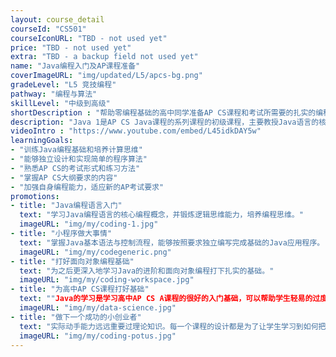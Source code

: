 ```yaml
---
layout: course_detail
courseId: "CS501"
courseIconURL: "TBD - not used yet"
price: "TBD - not used yet"
extra: "TBD - a backup field not used yet"
name: "Java编程入门及AP课程准备"
coverImageURL: "img/updated/L5/apcs-bg.png"
gradeLevel: "L5 竞技编程"
pathway: "编程与算法"
skillLevel: "中级到高级"
shortDescription : "帮助零编程基础的高中同学准备AP CS课程和考试所需要的扎实的编程基本功"
description: "Java 1是AP CS Java课程的系列课程的初级课程，主要教授Java语言的核心编程概念，以及基本语法与控制流程。适合高年级，尤其是打算备考AP CS Java考试的同学学习。课程完成要求同学能够独立编写基础的Java程序，为Java的进阶和面向对象编程打下基础。"
videoIntro : "https://www.youtube.com/embed/L45idkDAY5w"
learningGoals:
- "训练Java编程基础和培养计算思维"
- "能够独立设计和实现简单的程序算法"
- "熟悉AP CS的考试形式和练习方法"
- "掌握AP CS大纲要求的内容"
- "加强自身编程能力，适应新的AP考试要求"
promotions:
- title: "Java编程语言入门"
  text: "学习Java编程语言的核心编程概念，并锻炼逻辑思维能力，培养编程思维。"
  imageURL: "img/my/coding-1.jpg"
- title: "小程序做大事情"
  text: "掌握Java基本语法与控制流程，能够按照要求独立编写完成基础的Java应用程序。"
  imageURL: "img/my/codegeneric.png"
- title: "打好面向对象编程基础"
  text: "为之后更深入地学习Java的进阶和面向对象编程打下扎实的基础。"
  imageURL: "img/my/coding-workspace.jpg"
- title: "为高中AP CS课程打好基础"
  text: ""Java的学习是学习高中AP CS A课程的很好的入门基础，可以帮助学生轻易的过度到AP CS A要求的Java编程语言。"
  imageURL: "img/my/data-science.jpg"
- title: "做下一个成功的小创业者"
  text: "实际动手能力远远重要过理论知识。每一个课程的设计都是为了让学生学习到如何把自己对于项目的一个想法通过努力变为现实。年轻的小小创业家就是在这样的挑战中产生的。"
  imageURL: "img/my/coding-potus.jpg"
---
```

